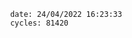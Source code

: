 

                date: 24/04/2022 16:23:33
                cycles: 81420

                         